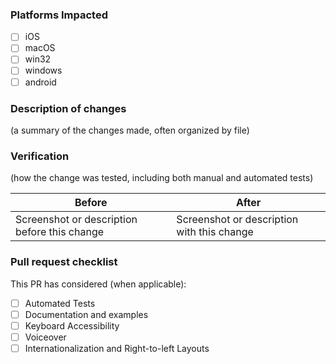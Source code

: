 ### Platforms Impacted
- [ ] iOS
- [ ] macOS
- [ ] win32
- [ ] windows
- [ ] android

### Description of changes

(a summary of the changes made, often organized by file)

### Verification

(how the change was tested, including both manual and automated tests)

| Before                                       | After                                      |
|----------------------------------------------|--------------------------------------------|
| Screenshot or description before this change | Screenshot or description with this change |

### Pull request checklist

This PR has considered (when applicable):
- [ ] Automated Tests
- [ ] Documentation and examples
- [ ] Keyboard Accessibility
- [ ] Voiceover
- [ ] Internationalization and Right-to-left Layouts
